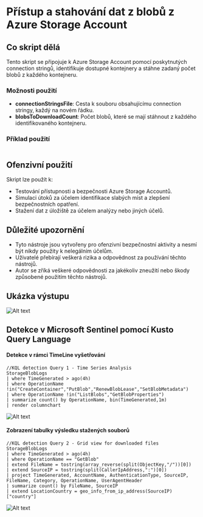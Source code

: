 # Přístup a stahování dat z blobů z Azure Storage Account

## Co skript dělá
Tento skript se připojuje k Azure Storage Account pomocí poskytnutých connection stringů, identifikuje dostupné kontejnery a stáhne zadaný počet blobů z každého kontejneru.

### Možnosti použití
- **connectionStringsFile**: Cesta k souboru obsahujícímu connection stringy, každý na novém řádku.
- **blobsToDownloadCount**: Počet blobů, které se mají stáhnout z každého identifikovaného kontejneru.

### Příklad použití
```powershell

```

## Ofenzivní použití
Skript lze použít k:
- Testování přístupnosti a bezpečnosti Azure Storage Accountů.
- Simulaci útoků za účelem identifikace slabých míst a zlepšení bezpečnostních opatření.
- Stažení dat z úložiště za účelem analýzy nebo jiných účelů.

## Důležité upozornění
- Tyto nástroje jsou vytvořeny pro ofenzivní bezpečnostní aktivity a nesmí být nikdy použity k nelegálním účelům.
- Uživatelé přebírají veškerá rizika a odpovědnost za používání těchto nástrojů.
- Autor se zříká veškeré odpovědnosti za jakékoliv zneužití nebo škody způsobené použitím těchto nástrojů.

## Ukázka výstupu
![Alt text](https://github.com/cyb3r5t4lk3r/HackSmithTools/blob/main/Media/Azure-Storage.gif)

## Detekce v Microsoft Sentinel pomocí Kusto Query Language

#### Detekce v rámci TimeLine vyšetřování
```kusto
//KQL detection Query 1 - Time Series Analysis
StorageBlobLogs
| where TimeGenerated > ago(4h)
| where OperationName !in("CreateContainer","PutBlob","RenewBlobLease","SetBlobMetadata")
| where OperationName !in("ListBlobs","GetBlobProperties")
| summarize count() by OperationName, bin(TimeGenerated,1m)
| render columnchart 
```

![Alt text](https://github.com/cyb3r5t4lk3r/HackSmithTools/blob/main/Media/Azure-Storage-KQL-TimeLine.gif)

#### Zobrazení tabulky výsledku stažených souborů
```kusto
//KQL detection Query 2 - Grid view for downloaded files
StorageBlobLogs
| where TimeGenerated > ago(4h)
| where OperationName == "GetBlob"
| extend FileName = tostring(array_reverse(split(ObjectKey,"/"))[0])
| extend SourceIP = tostring(split(CallerIpAddress,":")[0])
| project TimeGenerated, AccountName, AuthenticationType, SourceIP, FileName, Category, OperationName, UserAgentHeader
| summarize count() by FileName, SourceIP
| extend LocationCountry = geo_info_from_ip_address(SourceIP)["country"]
```
![Alt text](https://github.com/cyb3r5t4lk3r/HackSmithTools/blob/main/Media/Azure-Storage-KQL-GridView.gif)